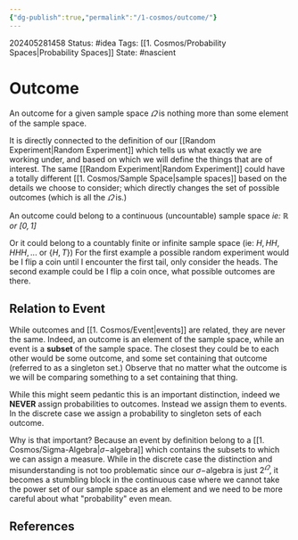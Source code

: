 ```yaml
---
{"dg-publish":true,"permalink":"/1-cosmos/outcome/"}
---
```


202405281458
Status: #idea
Tags: [[1. Cosmos/Probability Spaces\|Probability Spaces]]
State: #nascient
# Outcome
An outcome for a given sample space $\varOmega$ is nothing more than some element of the sample space.

It is directly connected to the definition of our [[Random Experiment\|Random Experiment]] which tells us what exactly we are working under, and based on which we will define the things that are of interest. The same [[Random Experiment\|Random Experiment]] could have a totally different [[1. Cosmos/Sample Space\|sample spaces]] based on the details we choose to consider; which directly changes the set of possible outcomes (which is all the $\varOmega$ is.)

An outcome could belong to a continuous (uncountable) sample space *ie: $\mathbb R$ or $[0,1]$*

Or it could belong to a countably finite or infinite sample space (ie: $H, HH, HHH,...$ or $\{H,T\}$)
For the first example a possible random experiment would be I flip a coin until I encounter the first tail, only consider the heads. The second example could be I flip a coin once, what possible outcomes are there.

## Relation to Event
While outcomes and [[1. Cosmos/Event\|events]] are related, they are never the same. Indeed, an outcome is an element of the sample space, while an event is a **subset** of the sample space. The closest they could be to each other would be some outcome, and some set containing that outcome (referred to as a singleton set.) Observe that no matter what the outcome is we will be comparing something to a set containing that thing.

While this might seem pedantic this is an important distinction, indeed we **NEVER** assign probabilities to outcomes. Instead we assign them to events. In the discrete case we assign a probability to singleton sets of each outcome. 

Why is that important? Because an event by definition belong to a [[1. Cosmos/Sigma-Algebra\|$\sigma-$algebra]] which contains the subsets to which we can assign a measure. While in the discrete case the distinction and misunderstanding is not too problematic since our $\sigma-$algebra is just $2^\varOmega$, it becomes a stumbling block in the continuous case where we cannot take the power set of our sample space as an element and we need to be more careful about what "probability" even mean.
## References
